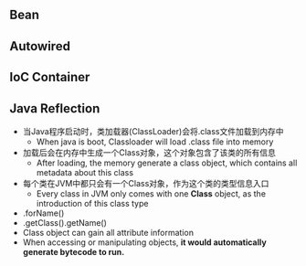 ## Bean




## Autowired


## IoC Container




## Java Reflection
- 当Java程序启动时，类加载器(ClassLoader)会将.class文件加载到内存中
	- When java is boot, Classloader will load .class file into memory
- 加载后会在内存中生成一个Class对象，这个对象包含了该类的所有信息
	- After loading, the memory generate a class object, which contains all metadata about this class
- 每个类在JVM中都只会有一个Class对象，作为这个类的类型信息入口
	- Every class in JVM only comes with one **Class** object, as the introduction of this class type
- .forName() 
- .getClass().getName()
- Class object can gain all attribute information
- When accessing or manipulating objects, **it would automatically generate bytecode to run.**

